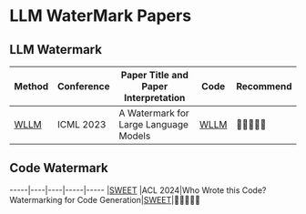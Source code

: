 # LLM WaterMark Papers

## LLM Watermark 

Method|Conference|Paper Title and Paper Interpretation|Code|Recommend  
-----|----|----|-----|----- 
|[WLLM](https://arxiv.org/abs/1907.0023) |ICML 2023|A Watermark for Large Language Models|[WLLM](https://github.com/jwkirchenbauer/lm-watermarking)|🌟🌟🌟🌟🌟  


## Code Watermark
-----|----|----|-----|----- 
|[SWEET](https://arxiv.org/pdf/2305.15060) |ACL 2024|Who Wrote this Code? Watermarking for Code Generation|[SWEET](https://github.com/hongcheki/sweet-watermark)|🌟🌟🌟🌟🌟  


